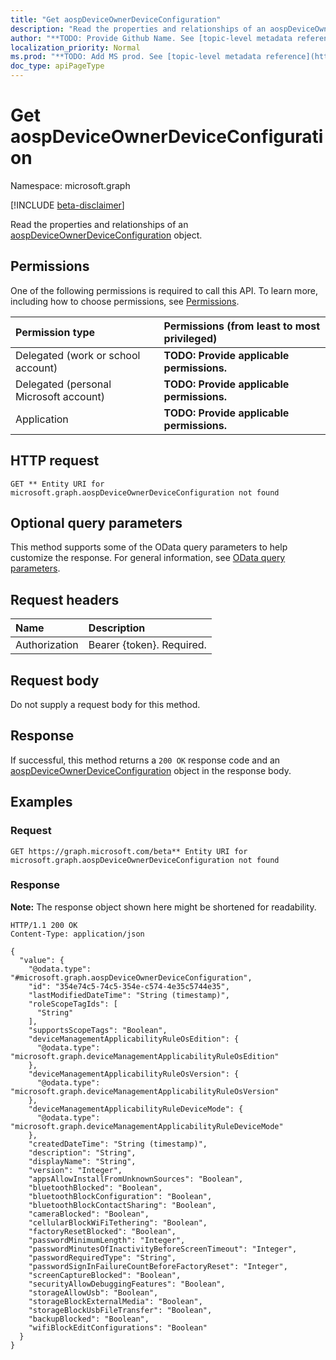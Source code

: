 ```yaml
---
title: "Get aospDeviceOwnerDeviceConfiguration"
description: "Read the properties and relationships of an aospDeviceOwnerDeviceConfiguration object."
author: "**TODO: Provide Github Name. See [topic-level metadata reference](https://msgo.azurewebsites.net/add/document/guidelines/metadata.html#topic-level-metadata)**"
localization_priority: Normal
ms.prod: "**TODO: Add MS prod. See [topic-level metadata reference](https://msgo.azurewebsites.net/add/document/guidelines/metadata.html#topic-level-metadata)**"
doc_type: apiPageType
---
```


# Get aospDeviceOwnerDeviceConfiguration
Namespace: microsoft.graph

[!INCLUDE [beta-disclaimer](../../includes/beta-disclaimer.md)]

Read the properties and relationships of an [aospDeviceOwnerDeviceConfiguration](../resources/aospdeviceownerdeviceconfiguration.md) object.

## Permissions
One of the following permissions is required to call this API. To learn more, including how to choose permissions, see [Permissions](/graph/permissions-reference).

|Permission type|Permissions (from least to most privileged)|
|:---|:---|
|Delegated (work or school account)|**TODO: Provide applicable permissions.**|
|Delegated (personal Microsoft account)|**TODO: Provide applicable permissions.**|
|Application|**TODO: Provide applicable permissions.**|

## HTTP request

<!-- {
  "blockType": "ignored"
}
-->
``` http
GET ** Entity URI for microsoft.graph.aospDeviceOwnerDeviceConfiguration not found
```

## Optional query parameters
This method supports some of the OData query parameters to help customize the response. For general information, see [OData query parameters](/graph/query-parameters).

## Request headers
|Name|Description|
|:---|:---|
|Authorization|Bearer {token}. Required.|

## Request body
Do not supply a request body for this method.

## Response

If successful, this method returns a `200 OK` response code and an [aospDeviceOwnerDeviceConfiguration](../resources/aospdeviceownerdeviceconfiguration.md) object in the response body.

## Examples

### Request
<!-- {
  "blockType": "request",
  "name": "get_aospdeviceownerdeviceconfiguration"
}
-->
``` http
GET https://graph.microsoft.com/beta** Entity URI for microsoft.graph.aospDeviceOwnerDeviceConfiguration not found
```


### Response
**Note:** The response object shown here might be shortened for readability.
<!-- {
  "blockType": "response",
  "truncated": true,
  "@odata.type": "microsoft.graph.aospDeviceOwnerDeviceConfiguration"
}
-->
``` http
HTTP/1.1 200 OK
Content-Type: application/json

{
  "value": {
    "@odata.type": "#microsoft.graph.aospDeviceOwnerDeviceConfiguration",
    "id": "354e74c5-74c5-354e-c574-4e35c5744e35",
    "lastModifiedDateTime": "String (timestamp)",
    "roleScopeTagIds": [
      "String"
    ],
    "supportsScopeTags": "Boolean",
    "deviceManagementApplicabilityRuleOsEdition": {
      "@odata.type": "microsoft.graph.deviceManagementApplicabilityRuleOsEdition"
    },
    "deviceManagementApplicabilityRuleOsVersion": {
      "@odata.type": "microsoft.graph.deviceManagementApplicabilityRuleOsVersion"
    },
    "deviceManagementApplicabilityRuleDeviceMode": {
      "@odata.type": "microsoft.graph.deviceManagementApplicabilityRuleDeviceMode"
    },
    "createdDateTime": "String (timestamp)",
    "description": "String",
    "displayName": "String",
    "version": "Integer",
    "appsAllowInstallFromUnknownSources": "Boolean",
    "bluetoothBlocked": "Boolean",
    "bluetoothBlockConfiguration": "Boolean",
    "bluetoothBlockContactSharing": "Boolean",
    "cameraBlocked": "Boolean",
    "cellularBlockWiFiTethering": "Boolean",
    "factoryResetBlocked": "Boolean",
    "passwordMinimumLength": "Integer",
    "passwordMinutesOfInactivityBeforeScreenTimeout": "Integer",
    "passwordRequiredType": "String",
    "passwordSignInFailureCountBeforeFactoryReset": "Integer",
    "screenCaptureBlocked": "Boolean",
    "securityAllowDebuggingFeatures": "Boolean",
    "storageAllowUsb": "Boolean",
    "storageBlockExternalMedia": "Boolean",
    "storageBlockUsbFileTransfer": "Boolean",
    "backupBlocked": "Boolean",
    "wifiBlockEditConfigurations": "Boolean"
  }
}
```

